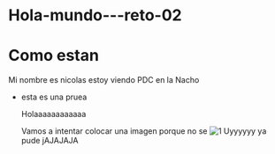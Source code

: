# Hola-mundo---reto-02
# Como estan
Mi nombre es nicolas
estoy viendo PDC en la Nacho 
* esta es una pruea

  Holaaaaaaaaaaaa

  Vamos a intentar colocar una imagen porque no se
  ![1](https://github.com/user-attachments/assets/3f159360-dbc4-47d5-b6b8-56ebf670fcd8)
Uyyyyyy ya pude jAJAJAJA

